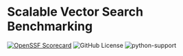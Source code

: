 # Scalable Vector Search Benchmarking
[![OpenSSF Scorecard](https://api.scorecard.dev/projects/github.com/IntelLabs/ScalableVectorSearchBenchmarking/badge)](https://scorecard.dev/viewer/?uri=github.com/IntelLabs/ScalableVectorSearchBenchmarking)
![GitHub License](https://img.shields.io/github/license/IntelLabs/ScalableVectorSearchBenchmarking)
![python-support](https://img.shields.io/badge/Python-3.12-3?logo=python)
